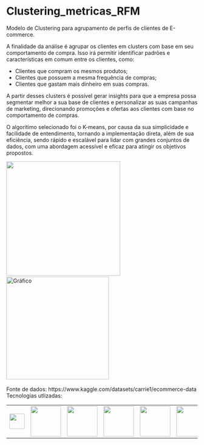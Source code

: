 # Clustering_metricas_RFM
Modelo de Clustering para agrupamento de perfis de clientes de E-commerce. 

A finalidade da análise é agrupar os clientes em clusters com base em seu comportamento de compra. Isso irá permitir identificar padrões e características em
comum entre os clientes, como:
 - Clientes que compram os mesmos produtos;
 - Clientes que possuem a mesma frequência de compras;
 - Clientes que gastam mais dinheiro em suas compras.    

A partir desses clusters é possível gerar insights para que a empresa possa segmentar melhor a sua base de clientes e personalizar as suas campanhas de marketing, direcionando
promoções e ofertas aos clientes com base no comportamento de compras.

O algoritimo selecionado foi o K-means, por causa da sua simplicidade e facilidade de entendimento, tornando a implementação direta, além de sua eficiência, sendo rápido e escalável para lidar com grandes conjuntos de dados, com uma abordagem acessível e eficaz para atingir os objetivos propostos.

<div>
    <img src="https://github.com/michelmartinss/Clustering_metricas_RFM/assets/31022049/94bccfaa-aa22-4a3d-aa4a-aa9cfbdeb83b" width="300" style="display: inline-block">
    &nbsp;&nbsp;&nbsp;
    <a href="https://michelmartinss.github.io/Clustering_metricas_RFM/Grafico_3D_cluster.html" target="_blank">
        <img src="https://github.com/michelmartinss/Clustering_metricas_RFM/assets/31022049/dcbbe6c4-cfbd-464b-84a0-ace007c7317b" width="270" alt="Gráfico" style="display: inline-block;">
    </a>
</div>
<br>
Fonte de dados: https://www.kaggle.com/datasets/carrie1/ecommerce-data
<br>
Tecnologias utlizadas:
<table border="0" style="border-collapse: collapse; border: none;">
  <tr>
    <td style="border:none;"><img src="https://github.com/michelmartinss/Regressao_Linear_Marketing/assets/31022049/95dc35b8-f655-4c0e-892b-b3713a1e2421" width="40"></td>
    <td style="border:none;"><img src="https://github.com/michelmartinss/Regressao_Linear_Marketing/assets/31022049/64ad5af2-4a51-4587-b385-c3e5df20e4e4" width="80"></td>
    <td style="border:none;"><img src="https://github.com/michelmartinss/Regressao_Linear_Marketing/assets/31022049/1818bf1d-2f92-467b-afae-6af653625578" width="80"></td>
    <td style="border:none;"><img src="https://github.com/michelmartinss/Regressao_Linear_Marketing/assets/31022049/245c6aa4-52a4-452e-b29b-ef1d73b50524" width="80"></td>
    <td style="border:none;"><img src="https://github.com/michelmartinss/Regressao_Linear_Marketing/assets/31022049/f35d0fa5-f95d-4d45-a4b7-e4b699fb328e" width="80"></td>
    <td style="border:none;"><img src="https://github.com/michelmartinss/Regressao_Linear_Marketing/assets/31022049/4fd8096c-5f0a-4c63-a598-f785b19e6e5e" width="80"></td>
    <td style="border:none;"><img src="https://github.com/michelmartinss/Regressao_Linear_Marketing/assets/31022049/e5b9f41b-49d1-487d-abea-4a8936ca487e" width="40"></td>
    <td style="border:none;"><img src="https://github.com/michelmartinss/Regressao_Linear_Marketing/assets/31022049/37619a9d-a66a-4c49-a4c4-3f3a0571e3c4" width="40"></td>
  </tr>
</table><br>
